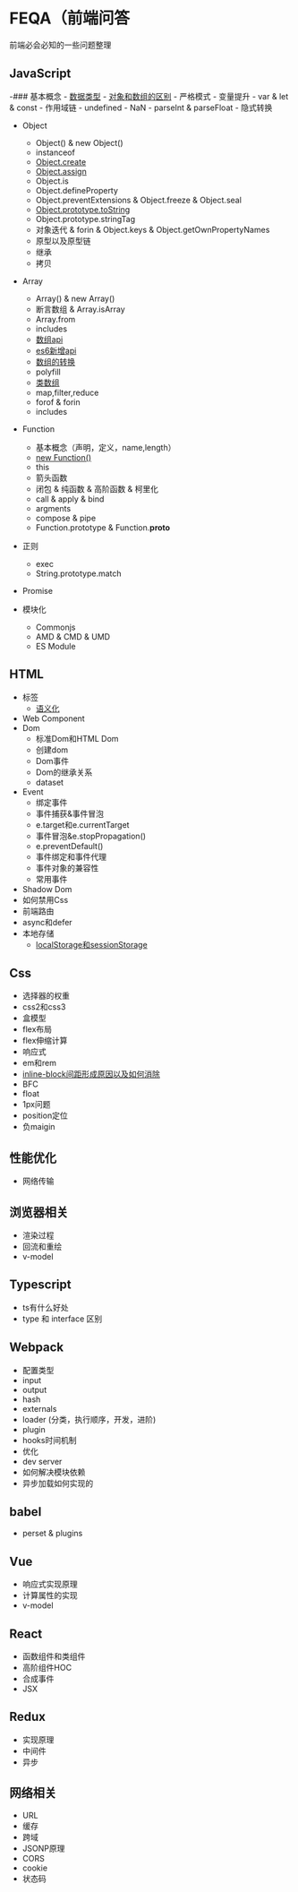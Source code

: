 # FEQA（前端问答

前端必会必知的一些问题整理



## JavaScript 
  -### 基本概念 
    - [数据类型](./docs/javascript/数据类型.html)
    - [对象和数组的区别](./docs/javascript/对象和数组的区别.html)
    - 严格模式
    - 变量提升
    - var & let & const
    - 作用域链
    - undefined
    - NaN
    - parseInt & parseFloat
    - 隐式转换
  - Object
    - Object() & new Object()
    - instanceof
    - [Object.create](./docs/javascript/Object.create.html)
    - [Object.assign](./docs/javascript/Object.assign.html)
    - Object.is
    - Object.defineProperty
    - Object.preventExtensions & Object.freeze & Object.seal
    - [Object.prototype.toString](./docs/javascript/Object.prototype.toString.html)
    - Object.prototype.stringTag
    - 对象迭代 & forin & Object.keys & Object.getOwnPropertyNames
    - 原型以及原型链
    - 继承
    - 拷贝
    
  - Array
    - Array() & new Array()
    - 断言数组 & Array.isArray
    - Array.from
    - includes
    - [数组api](./docs/javascript/数组api.html)
    - [es6新增api](./docs/javascript/es6新增api.html)
    - [数组的转换](./docs/javascript/数组的转换.html)
    - polyfill
    - [类数组](./docs/javascript/类数组.html)
    - map,filter,reduce
    - forof & forin
    - includes
  - Function
    - 基本概念（声明，定义，name,length）
    - [new Function()](./docs/javascript/Function/newFunction().html)
    - this
    - 箭头函数
    - 闭包 & 纯函数 & 高阶函数 & 柯里化
    - call & apply & bind
    - argments
    - compose & pipe
    - Function.prototype & Function.__proto__
  - 正则
    - exec
    - String.prototype.match
  - Promise
  - 模块化
    - Commonjs
    - AMD & CMD & UMD
    - ES Module
 
## HTML
  - 标签
    - [语义化](./docs/html/语义化.html)
  - Web Component
  - Dom
    - 标准Dom和HTML Dom
    - 创建dom
    - Dom事件
    - Dom的继承关系
    - dataset
  - Event
    - 绑定事件
    - 事件捕获&事件冒泡
    - e.target和e.currentTarget
    - 事件冒泡&e.stopPropagation()
    - e.preventDefault()
    - 事件绑定和事件代理
    - 事件对象的兼容性
    - 常用事件
  - Shadow Dom
  - 如何禁用Css
  - 前端路由
  - async和defer
  - 本地存储
    - [localStorage和sessionStorage](./docs/html/localStorage和sessionStorage.html)
  
## Css
  - 选择器的权重
  - css2和css3
  - 盒模型
  - flex布局
  - flex伸缩计算
  - 响应式
  - em和rem
  - [inline-block间距形成原因以及如何消除](./docs/css/inline-block间距形成原因以及如何消除.html)
  - BFC
  - float
  - 1px问题
  - position定位
  - 负maigin
## 性能优化
  - 网络传输
## 浏览器相关
  - 渲染过程
  - 回流和重绘
  - v-model
  
## Typescript
  - ts有什么好处
  - type 和 interface 区别

## Webpack
  - 配置类型
  - input
  - output
  - hash
  - externals
  - loader (分类，执行顺序，开发，进阶)
  - plugin
  - hooks时间机制
  - 优化
  - dev server
  - 如何解决模块依赖
  - 异步加载如何实现的
## babel
  - perset & plugins

## Vue
  - 响应式实现原理
  - 计算属性的实现
  - v-model
## React
  - 函数组件和类组件
  - 高阶组件HOC
  - 合成事件
  - JSX
## Redux
  - 实现原理
  - 中间件
  - 异步
## 网络相关
  - URL
  - 缓存
  - 跨域
  - JSONP原理
  - CORS
  - cookie
  - 状态码
